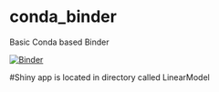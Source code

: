# conda_binder
Basic Conda based Binder

[![Binder](https://mybinder.org/badge_logo.svg)](https://mybinder.org/v2/gh/gunsch3/Shiny-App.git/shiny)

#Shiny app is located in directory called LinearModel 

